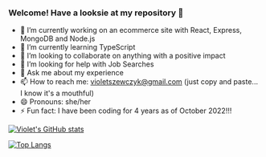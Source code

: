 ### Welcome! Have a looksie at my repository 👋

- 🔭 I’m currently working on an ecommerce site with React, Express, MongoDB and Node.js
- 🌱 I’m currently learning TypeScript
- 👯 I’m looking to collaborate on anything with a positive impact
- 🤔 I’m looking for help with Job Searches
- 💬 Ask me about my experience
- 📫 How to reach me: violetszewczyk@gmail.com (just copy and paste... I know it's a mouthful)
- 😄 Pronouns: she/her
- ⚡ Fun fact: I have been coding for 4 years as of October 2022!!!

[![Violet's GitHub stats](https://github-readme-stats.vercel.app/api?username=violetmaria&hide=stars,issues&count_private=true&theme=dracula&show_icons=true)](https://github.com/violetmaria/github-readme-stats)

[![Top Langs](https://github-readme-stats.vercel.app/api/top-langs/?username=violetmaria&layout=compact)](https://github.com/violetmaria/github-readme-stats)
